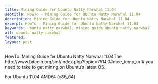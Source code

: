 ```yaml
---
title: Mining Guide for Ubuntu Natty Narwhal 11.04
seotitle: HowTo - Mining Guide for Ubuntu Natty Narwhal 11.04
description: Mining Guide for Ubuntu Natty Narwhal 11.04
excerpt: HowTo - Mining Guide for Ubuntu Natty Narwhal 11.04
keywords: ubuntu natty narwhal, mining guide ubuntu natty narwhal
alt: ubuntu natty narwhal
featured: 
layout: post
---
```


<p>HowTo: Mining Guide for Ubuntu Natty Narwhal 11.04The http://www.bitcoin.org/smf/index.php?topic=7514.0#mce_temp_url# you need to take to get mining on Ubuntu’s latest OS.<p>

<p>For Ubuntu 11.04 AMD64 (x86_64)<p>


